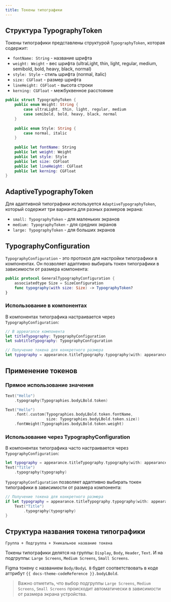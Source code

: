 ```yaml
---
title: Токены типографики
---
```


## Структура TypographyToken

Токены типографики представлены структурой `TypographyToken`, которая содержит:
- `fontName: String` - название шрифта
- `weight: Weight` - вес шрифта (ultraLight, thin, light, regular, medium, semibold, bold, heavy, black, normal)
- `style: Style` - стиль шрифта (normal, italic)
- `size: CGFloat` - размер шрифта
- `lineHeight: CGFloat` - высота строки
- `kerning: CGFloat` - межбуквенное расстояние

```swift
public struct TypographyToken {
    public enum Weight: String {
        case ultraLight, thin, light, regular, medium
        case semibold, bold, heavy, black, normal
    }
    
    public enum Style: String {
        case normal, italic
    }
    
    public let fontName: String
    public let weight: Weight
    public let style: Style
    public let size: CGFloat
    public let lineHeight: CGFloat
    public let kerning: CGFloat
}
```

## AdaptiveTypographyToken

Для адаптивной типографики используется `AdaptiveTypographyToken`, который содержит три варианта для разных размеров экрана:
- `small: TypographyToken` - для маленьких экранов
- `medium: TypographyToken` - для средних экранов  
- `large: TypographyToken` - для больших экранов

## TypographyConfiguration

`TypographyConfiguration` - это протокол для настройки типографики в компонентах. Он позволяет адаптивно выбирать токен типографики в зависимости от размера компонента:

```swift
public protocol GeneralTypographyConfiguration {
    associatedtype Size = SizeConfiguration
    func typography(with size: Size) -> TypographyToken?
}
```

### Использование в компонентах

В компонентах типографика настраивается через `TypographyConfiguration`:

```swift
// В appearance компонента
let titleTypography: TypographyConfiguration
let subtitleTypography: TypographyConfiguration

// Получение токена для конкретного размера
let typography = appearance.titleTypography.typography(with: appearance.size)
```

## Применение токенов

### Прямое использование значения
```swift
Text("Hello")
    .typography(Typographies.bodyLBold.token)
```

```swift
Text("Hello")
    .font(.custom(Typographies.bodyLBold.token.fontName, 
                  size: Typographies.bodyLBold.token.size))
    .fontWeight(Typographies.bodyLBold.token.weight)
```

### Использование через TypographyConfiguration

В компонентах типографика часто настраивается через `TypographyConfiguration`:

```swift
let typography = appearance.titleTypography.typography(with: appearance.size)
Text("Title")
    .typography(typography)
```

`TypographyConfiguration` позволяет адаптивно выбирать токен типографики в зависимости от размера компонента:

```swift
// Получение токена для конкретного размера
if let typography = appearance.titleTypography.typography(with: appearance.size) {
    Text("Title")
        .typography(typography)
}
```

## Структура названия токена типографики
```
Группа + Подгруппа + Уникальное название токена
```

Токены типографики делятся на группы: `Display`, `Body`, `Header`, `Text`.
И на подгруппы: `Large Screens`, `Medium Screens`, `Small Screens`.

Figma токену с названием `Body/BodyL B` будет соответствовать в коде аттрибут `{{ docs-theme-codeReference }}.bodyLBold`.

>Важно отметить, что выбор подгруппы `Large Screens`, `Medium Screens`, `Small Screens` происходит автоматически в зависимости от размера экрана устройства.
